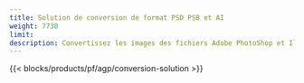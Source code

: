 ```yaml
---
title: Solution de conversion de format PSD PSB et AI
weight: 7730
limit: 
description: Convertissez les images des fichiers Adobe PhotoShop et Illustrator et d'autres formats
---
```


{{< blocks/products/pf/agp/conversion-solution >}} 
